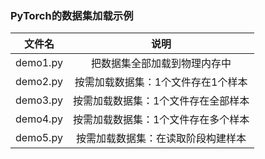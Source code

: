 ### PyTorch的数据集加载示例

| 文件名  | 说明 |
| :---:  |    :----:                    |
|demo1.py|把数据集全部加载到物理内存中       |
|demo2.py|按需加载数据集：1个文件存在1个样本  |
|demo3.py|按需加载数据集：1个文件存在全部样本 |
|demo4.py|按需加载数据集：1个文件存在多个样本 |
|demo5.py|按需加载数据集：在读取阶段构建样本  |

